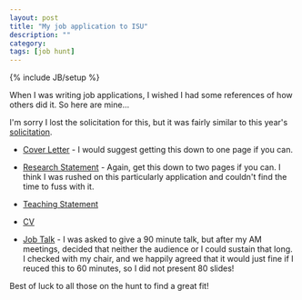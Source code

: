 ```yaml
---
layout: post
title: "My job application to ISU"
description: ""
category: 
tags: [job hunt]
---
```

{% include JB/setup %}

When I was writing job applications, I wished I had some references of how others did it.  So here are mine...

I'm sorry I lost the solicitation for this, but it was fairly similar to this year's [solicitation](http://adina.github.io/pdfs/2015_posting.pdf).

* [Cover Letter](http://adina.github.io/pdfs/cover_letter_final.pdf) - I would suggest getting this down to one page if you can.

* [Research Statement](http://adina.github.io/pdfs/research.pdf) - Again, get this down to two pages if you can.  I think I was rushed on this particularly application and couldn't find the time to fuss with it.

* [Teaching Statement](http://adina.github.io/pdfs/teaching.pdf)

* [CV](http://adina.github.io/pdfs/cv.pdf)

* [Job Talk](http://www.slideshare.net/adinachuanghowe/job-talk-iowa-state-university-ag-bio-engineering) - I was asked to give a 90 minute talk, but after my AM meetings, decided that neither the audience or I could sustain that long. I checked with my chair, and we happily agreed that it would just fine if I reuced this to 60 minutes, so I did not present 80 slides!

Best of luck to all those on the hunt to find a great fit!  
